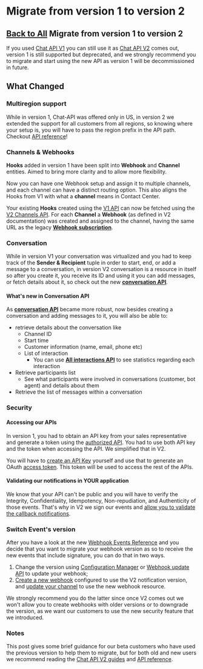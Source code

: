 # Migrate from version 1 to version 2

## [Back to All](/contactcenter/changelog) Migrate from version 1 to version 2

If you used [Chat API V1](/contactcenter/docs/getting-started) you can still use it as [Chat API V2](/contactcenter/v2.0/docs) comes out, version 1 is still supported but deprecated, and we strongly recommend you to migrate and start using the new API as version 1 will be decommissioned in future.

## What Changed

### Multiregion support

While in version 1, Chat-API was offered only in US, in version 2 we extended the support for all customers from all regions, so knowing where your setup is, you will have to pass the region prefix in the API path. Checkout [API reference](/contactcenter/reference)!

### Channels & Webhooks

**Hooks** added in version 1 have been split into **Webhook** and **Channel** entities. Aimed to bring more clarity and to allow more flexibility.  

Now you can have one Webhook setup and assign it to multiple channels, and each channel can have a distinct routing option. This also aligns the Hooks from V1 with what a **channel** means in Contact Center.

Your existing **Hooks** created using the [V1 API](/contactcenter/reference/subscribeusingpost) can now be fetched using the [V2 Channels API](/contactcenter/reference/getchatapichannels). For each **Channel** a **Webhook** (as defined in V2 documentation) was created and assigned to the channel, having the same URL as the legacy **[Webhook subscription](/contactcenter/reference/getusingget)**.

### Conversation

While in version V1 your conversation was virtualized and you had to keep track of the **Sender & Recipient** tuple in order to start, end, or add a message to a conversation, in version V2 conversation is a resource in itself so after you create it, you receive its ID and using it you can add messages, or fetch details about it, so check out the new **[conversation API](/contactcenter/reference/getcctransactions)**.

#### What's new in Conversation API

As **[conversation API](/contactcenter/reference/getcctransactions)** became more robust, now besides creating a conversation and adding messages to it, you will also be able to:

* retrieve details about the conversation like
	+ Channel ID
	+ Start time
	+ Customer information (name, email, phone etc)
	+ List of interaction
		- You can use **[All interactions API](https://support.8x8.com/cloud-contact-center/virtual-contact-center/developers/8x8-contact-center-statistics-reporting-api#List_all_interactions)** to see statistics regarding each interaction
* Retrieve participants list
	+ See what participants were involved in conversations (customer, bot agent) and details about them
* Retrieve the list of messages within a conversation

### Security

#### Accessing our APIs

In version 1, you had to obtain an API key from your sales representative and generate a token using the [authorized API](/contactcenter/reference/authorizeusingpost). You had to use both API key and the token when accessing the API. We simplified that in V2.  

You will have to [create an API Key](/contactcenter/v2.0/docs/api-key) yourself and use that to generate an OAuth [access token](/contactcenter/reference/createaccesstoken). This token will be used to access the rest of the APIs.

#### Validating our notifications in YOUR application

We know that your API can't be public and you will have to verify the Integrity, Confidentiality, Idempotency, Non-repudiation, and Authenticity of those events. That's why in V2 we sign our events and [allow you to validate the callback notifications](/contactcenter/v2.0/docs/verify-webhook-callbacks).

### Switch Event's version

After you have a look at the new [Webhook Events Reference](/contactcenter/v2.0/docs/webhook-events-reference) and you decide that you want to migrate your webhook version as so to receive the new events that include signature, you can do that in two ways.

1. Change the version using [Configuration Manager](/contactcenter/v2.0/docs/create-a-webhook) or [Webhook update API](/contactcenter/reference/updatewebhook) to update your webhook;
2. [Create a new webhook](/contactcenter/reference/createwebhook) configured to use the V2 notification version, and [update your channel](/contactcenter/reference/updatechatapichannel) to use the new webhook resource.

We strongly recommend you do the latter since once V2 comes out we won't allow you to create webhooks with older versions or to downgrade the version, as we want our customers to use the new security feature that we introduced.

### Notes

This post gives some brief guidance for our beta customers who have used the previous version to help them to migrate, but for both old and new users we recommend reading the [Chat API V2 guides](/contactcenter/v2.0/docs) and [API reference](/contactcenter/reference).
